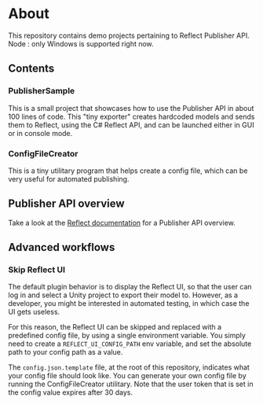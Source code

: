 # About
This repository contains demo projects pertaining to Reflect Publisher API.
Node : only Windows is supported right now.

## Contents

### PublisherSample
This is a small project that showcases how to use the Publisher API in about 100 lines of code.
This "tiny exporter" creates hardcoded models and sends them to Reflect, using the C# Reflect API, and can be launched either in GUI or in console mode.

### ConfigFileCreator
This is a tiny utilitary program that helps create a config file, which can be very useful for automated publishing.

## Publisher API overview
Take a look at the [Reflect documentation](https://docs.unity3d.com/reflect/manual/devguide/DevGuide.html) for a Publisher API overview.

## Advanced workflows

### Skip Reflect UI

The default plugin behavior is to display the Reflect UI, so that the user can log in and select a Unity project to export their model to. However, as a developer, you might be interested in automated testing, in which case the UI gets useless.

For this reason, the Reflect UI can be skipped and replaced with a predefined config file, by using a single environment variable.
You simply need to create a `REFLECT_UI_CONFIG_PATH` env variable, and set the absolute path to your config path as a value.

The `config.json.template` file, at the root of this repository, indicates what your config file should look like.
You can generate your own config file by running the ConfigFileCreator utilitary. Note that the user token that is set in the config value expires after 30 days.